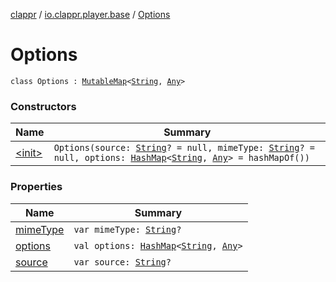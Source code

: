 [clappr](../../index.md) / [io.clappr.player.base](../index.md) / [Options](./index.md)

# Options

`class Options : `[`MutableMap`](https://kotlinlang.org/api/latest/jvm/stdlib/kotlin.collections/-mutable-map/index.html)`<`[`String`](https://kotlinlang.org/api/latest/jvm/stdlib/kotlin/-string/index.html)`, `[`Any`](https://kotlinlang.org/api/latest/jvm/stdlib/kotlin/-any/index.html)`>`

### Constructors

| Name | Summary |
|---|---|
| [&lt;init&gt;](-init-.md) | `Options(source: `[`String`](https://kotlinlang.org/api/latest/jvm/stdlib/kotlin/-string/index.html)`? = null, mimeType: `[`String`](https://kotlinlang.org/api/latest/jvm/stdlib/kotlin/-string/index.html)`? = null, options: `[`HashMap`](https://developer.android.com/reference/java/util/HashMap.html)`<`[`String`](https://kotlinlang.org/api/latest/jvm/stdlib/kotlin/-string/index.html)`, `[`Any`](https://kotlinlang.org/api/latest/jvm/stdlib/kotlin/-any/index.html)`> = hashMapOf())` |

### Properties

| Name | Summary |
|---|---|
| [mimeType](mime-type.md) | `var mimeType: `[`String`](https://kotlinlang.org/api/latest/jvm/stdlib/kotlin/-string/index.html)`?` |
| [options](options.md) | `val options: `[`HashMap`](https://developer.android.com/reference/java/util/HashMap.html)`<`[`String`](https://kotlinlang.org/api/latest/jvm/stdlib/kotlin/-string/index.html)`, `[`Any`](https://kotlinlang.org/api/latest/jvm/stdlib/kotlin/-any/index.html)`>` |
| [source](source.md) | `var source: `[`String`](https://kotlinlang.org/api/latest/jvm/stdlib/kotlin/-string/index.html)`?` |
